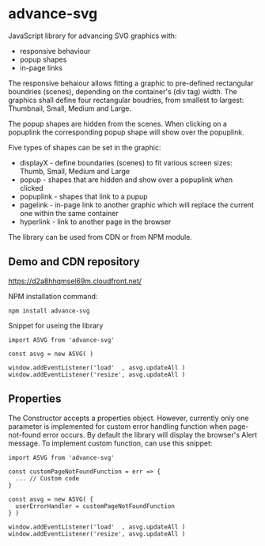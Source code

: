 # advance-svg

JavaScript library for advancing SVG graphics with:
* responsive behaviour
* popup shapes
* in-page links

The responsive behaiour allows fitting a graphic to pre-defined rectangular boundries (scenes), depending on the container's (div tag) width.
The graphics shall define four rectangular boudries, from smallest to largest: Thumbnail, Small, Medium and Large.

The popup shapes are hidden from the scenes. When clicking on a popuplink the corresponding popup shape will show over the popuplink.

Five types of shapes can be set in the graphic:
* displayX  - define boundaries (scenes) to fit various screen sizes: Thumb, Small, Medium and Large
* popup     - shapes that are hidden and show over a popuplink when clicked
* popuplink - shapes that link to a pupup
* pagelink  - in-page link to another graphic which will replace the current one within the same container
* hyperlink - link to another page in the browser

The library can be used from CDN or from NPM module.

## Demo and CDN repository

https://d2a8hhqmsel69m.cloudfront.net/

NPM installation command:
```
npm install advance-svg
```

Snippet for useing the library
```
import ASVG from 'advance-svg'

const asvg = new ASVG( )

window.addEventListener('load'  , asvg.updateAll )
window.addEventListener('resize', asvg.updateAll )
```

## Properties

The Constructor accepts a properties object. However, currently only one parameter is implemented for custom error handling function when page-not-found error occurs.
By default the library will display the browser's Alert message. To implement custom function, can use this snippet:

```
import ASVG from 'advance-svg'

const customPageNotFoundFunction = err => {
  ... // Custom code
}

const asvg = new ASVG( {
  userErrorHandler = customPageNotFoundFunction
} )

window.addEventListener('load'  , asvg.updateAll )
window.addEventListener('resize', asvg.updateAll )

```

